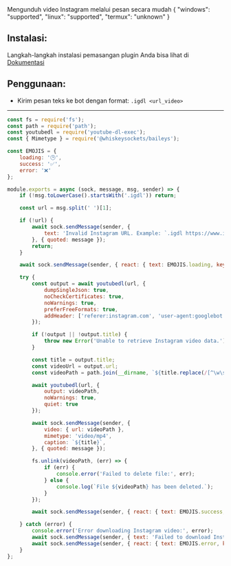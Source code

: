 <title>Instagram Download</title>
<desc>Mengunduh video Instagram melalui pesan secara mudah</desc>
<support>
  {
    "windows": "supported",
    "linux": "supported",
    "termux": "unknown"
  }
</support>

## Instalasi:
Langkah-langkah instalasi pemasangan plugin Anda bisa lihat di [Dokumentasi](/docs#Plugin)

## Penggunaan:
- Kirim pesan teks ke bot dengan format:  `.igdl <url_video>`

---

```js
const fs = require('fs');
const path = require('path');
const youtubedl = require('youtube-dl-exec');
const { Mimetype } = require('@whiskeysockets/baileys');

const EMOJIS = {
    loading: '🕒',
    success: '✅',
    error: '❌'
};

module.exports = async (sock, message, msg, sender) => {
    if (!msg.toLowerCase().startsWith('.igdl')) return;

    const url = msg.split(' ')[1];

    if (!url) {
        await sock.sendMessage(sender, {
            text: 'Invalid Instagram URL. Example: `.igdl https://www.instagram.com/p/xxx`'
        }, { quoted: message });
        return;
    }

    await sock.sendMessage(sender, { react: { text: EMOJIS.loading, key: message.key } });

    try {
        const output = await youtubedl(url, {
            dumpSingleJson: true,
            noCheckCertificates: true,
            noWarnings: true,
            preferFreeFormats: true,
            addHeader: ['referer:instagram.com', 'user-agent:googlebot']
        });

        if (!output || !output.title) {
            throw new Error('Unable to retrieve Instagram video data.');
        }

        const title = output.title;
        const videoUrl = output.url;
        const videoPath = path.join(__dirname, `${title.replace(/[^\w\s]/gi, '')}.mp4`);

        await youtubedl(url, {
            output: videoPath,
            noWarnings: true,
            quiet: true
        });

        await sock.sendMessage(sender, {
            video: { url: videoPath },
            mimetype: 'video/mp4',
            caption: `${title}`,
        }, { quoted: message });

        fs.unlink(videoPath, (err) => {
            if (err) {
                console.error('Failed to delete file:', err);
            } else {
                console.log(`File ${videoPath} has been deleted.`);
            }
        });

        await sock.sendMessage(sender, { react: { text: EMOJIS.success, key: message.key } });

    } catch (error) {
        console.error('Error downloading Instagram video:', error);
        await sock.sendMessage(sender, { text: 'Failed to download Instagram video. Please try again later.', }, { quoted: message });
        await sock.sendMessage(sender, { react: { text: EMOJIS.error, key: message.key } });
    }
};
```